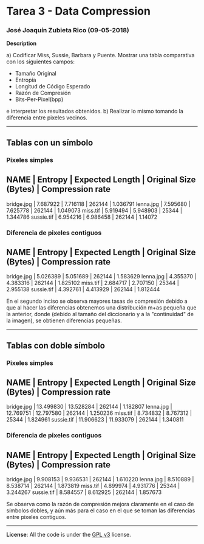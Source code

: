 # Tarea 3 - Data Compression
### José Joaquín Zubieta Rico (09-05-2018)

**Description**

a) Codificar Miss, Sussie, Barbara y Puente. Mostrar una tabla comparativa con los siguientes campos:

 - Tamaño Original
 - Entropía
 - Longitud de Código Esperado
 - Razón de Compresión
 - Bits-Per-Pixel(bpp)

e interpretar los resultados obtenidos.
b) Realizar lo mismo tomando la diferencia entre pixeles vecinos.

---

## Tablas con un símbolo

### Pixeles simples

NAME        |   Entropy     |   Expected Length |   Original Size (Bytes)   |   Compression rate
------------------------------------------------------------------------------------------------
bridge.jpg  |   7.687922    |   7.716118        |   262144                  |   1.036791
lenna.jpg   |   7.595680    |   7.625778        |   262144                  |   1.049073
miss.tif    |   5.919494    |   5.948903        |   25344                   |   1.344786
sussie.tif  |   6.954216    |   6.986458        |   262144                  |   1.14072

### Diferencia de pixeles contiguos

NAME        |   Entropy     |   Expected Length |   Original Size (Bytes)   |   Compression rate
------------------------------------------------------------------------------------------------
bridge.jpg  |   5.026389    |   5.051689        |   262144                  |   1.583629
lenna.jpg   |   4.355370    |   4.383316        |   262144                  |   1.825102
miss.tif    |   2.684717    |   2.707150        |   25344                   |   2.955138
sussie.tif  |   4.392761    |   4.413929        |   262144                  |   1.812444

En el segundo inciso se observa mayores tasas de compresión debido a que al hacer las diferencias
obtenemos una distribución m+as pequeña que la anterior, donde (debido al tamaño del diccionario y
a la "continuidad" de la imagen), se obtienen diferencias pequeñas.

---

## Tablas con doble símbolo

### Pixeles simples

NAME        |   Entropy     |   Expected Length |   Original Size (Bytes)   |   Compression rate
------------------------------------------------------------------------------------------------
bridge.jpg  |   13.499830   |   13.528284       |   262144                  |   1.182807
lenna.jpg   |   12.769751   |   12.797580       |   262144                  |   1.250236
miss.tif    |   8.734832    |   8.767312        |   25344                   |   1.824961
sussie.tif  |   11.906623   |   11.933079       |   262144                  |   1.340811

### Diferencia de pixeles contiguos

NAME        |   Entropy     |   Expected Length |   Original Size (Bytes)   |   Compression rate
------------------------------------------------------------------------------------------------
bridge.jpg  |   9.908153    |   9.936531        |   262144                  |   1.610220
lenna.jpg   |   8.510889    |   8.538714        |   262144                  |   1.873819
miss.tif    |   4.899974    |   4.931776        |   25344                   |   3.244267
sussie.tif  |   8.584557    |   8.612925        |   262144                  |   1.857673

Se observa como la razón de compresión mejora claramente en el caso de símbolos dobles, y aún más
para el caso en el que se toman las diferencias entre pixeles contiguos.

---
**License**: All the code is under the [GPL v3](https://www.gnu.org/licenses/gpl-3.0.en.html) license.

